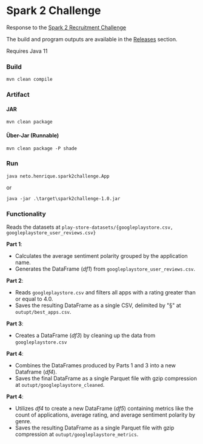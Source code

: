 # Spark 2 Challenge


Response to the [Spark 2 Recruitment Challenge](https://github.com/bdu-xpand-it/BDU-Recruitment-Challenges/wiki/Spark-2-Recruitment-Challenge)

The build and program outputs are available in the [Releases](https://github.com/K1yps/spark2challenge/releases) section.

Requires Java 11

### Build

````
mvn clean compile
````

### Artifact 

#### JAR

````
mvn clean package
````

#### Über-Jar (Runnable)

````
mvn clean package -P shade
````

### Run
```
java neto.henrique.spark2challenge.App
```
or
```
java -jar .\target\spark2challenge-1.0.jar
```

### Functionality

Reads the datasets at `play-store-datasets/{googleplaystore.csv, googleplaystore_user_reviews.csv}`

**Part 1**:

* Calculates the average sentiment polarity grouped by the application name.
* Generates the DataFrame (_df1_) from `googleplaystore_user_reviews.csv`.

**Part 2**:

* Reads `googleplaystore.csv` and filters all apps with a rating greater than or equal to 4.0.
* Saves the resulting DataFrame as a single CSV, delimited by "§" at `outupt/best_apps.csv`.

**Part 3**:

* Creates a DataFrame (_df3_) by cleaning up the data from `googleplaystore.csv`

**Part 4**:
* Combines the DataFrames produced by Parts 1 and 3 into a new Dataframe (_df4_).
* Saves the final DataFrame as a single Parquet file with gzip compression at `outupt/googleplaystore_cleaned`.

**Part 4**:
* Utilizes _df4_ to create a new DataFrame (_df5_) containing metrics like the count of applications, average rating, and average sentiment polarity by genre.
* Saves the resulting DataFrame as a single Parquet file with gzip compression at `outupt/googleplaystore_metrics`.



